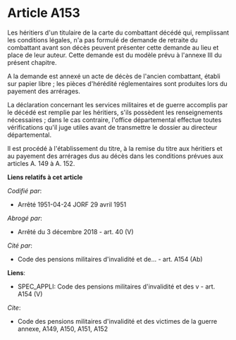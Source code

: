 # Article A153

Les héritiers d'un titulaire de la carte du combattant décédé qui, remplissant les conditions légales, n'a pas formulé de
demande de retraite du combattant avant son décès peuvent présenter cette demande au lieu et place de leur auteur. Cette
demande est du modèle prévu à l'annexe III du présent chapitre.

A la demande est annexé un acte de décès de l'ancien combattant, établi sur papier libre ; les pièces d'hérédité
réglementaires sont produites lors du payement des arrérages.

La déclaration concernant les services militaires et de guerre accomplis par le décédé est remplie par les héritiers, s'ils
possèdent les renseignements nécessaires ; dans le cas contraire, l'office départemental effectue toutes vérifications qu'il
juge utiles avant de transmettre le dossier au directeur départemental.

Il est procédé à l'établissement du titre, à la remise du titre aux héritiers et au payement des arrérages dus au décès dans
les conditions prévues aux articles A. 149 à A. 152.

**Liens relatifs à cet article**

_Codifié par_:

  - Arrêté 1951-04-24 JORF 29 avril 1951

_Abrogé par_:

  - Arrêté du 3 décembre 2018 - art. 40 (V)

_Cité par_:

  - Code des pensions militaires d'invalidité et de... - art. A154 (Ab)

**Liens**:

  - SPEC_APPLI: Code des pensions militaires d'invalidité et des v - art. A154 (V)

_Cite_:

  - Code des pensions militaires d'invalidité et des victimes de la guerre annexe, A149, A150, A151, A152
